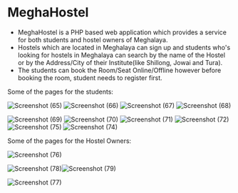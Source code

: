 # MeghaHostel

- MeghaHostel is a PHP based web application which provides a service for both students and hostel owners of Meghalaya.
- Hostels which are located in Meghalaya can sign up and students who's looking for hostels in Meghalaya can search by the name of the Hostel or by the Address/City of their Institute(like Shillong, Jowai and Tura).
- The students can book the Room/Seat Online/Offline however before booking the room, student needs to register first.


Some of the pages for the students:

![Screenshot (65)](https://user-images.githubusercontent.com/54466232/206966625-8f149eb7-f4f5-4c09-9ed5-206fc1bcabde.png)
![Screenshot (66)](https://user-images.githubusercontent.com/54466232/206966636-0825a7e6-f6e1-40b6-a1a5-051bc7625c68.png)
![Screenshot (67)](https://user-images.githubusercontent.com/54466232/206966644-6b625726-93c2-4566-ade3-4f7667970588.png)
![Screenshot (68)](https://user-images.githubusercontent.com/54466232/206966651-fb12bd51-cac5-4912-b772-8cead65050bc.png)

![Screenshot (69)](https://user-images.githubusercontent.com/54466232/206966658-f4a2fbb9-3731-469b-8e3c-87d2791edc70.png)
![Screenshot (70)](https://user-images.githubusercontent.com/54466232/206966661-808ffe59-72fa-44a5-bfb6-c505aeff1d99.png)
![Screenshot (71)](https://user-images.githubusercontent.com/54466232/206966667-b3d05552-b2fd-4647-a377-767e7c0d0961.png)
![Screenshot (72)](https://user-images.githubusercontent.com/54466232/206967126-2e24032d-d37f-44d5-844b-7e7b2b374f5d.png)![Screenshot (75)](https://user-images.githubusercontent.com/54466232/206967138-63eabf59-93ae-4508-9d1e-3f4f3d512e0d.png)
![Screenshot (74)](https://user-images.githubusercontent.com/54466232/206967135-e8a0eeac-1a25-4be4-b9d3-249078af086d.png)



Some of the pages for the Hostel Owners: 


![Screenshot (76)](https://user-images.githubusercontent.com/54466232/206967474-9e48b6d3-ac9c-49e4-9ab5-cb54712739ee.png)


![Screenshot (78)](https://user-images.githubusercontent.com/54466232/206967495-710cdd2e-af97-4943-aaa3-84b57b9d90a2.png)![Screenshot (79)](https://user-images.githubusercontent.com/54466232/206967503-88ed0620-e08c-44a7-9b69-7f600eeaf5c5.png)

![Screenshot (77)](https://user-images.githubusercontent.com/54466232/206967508-b1779fa3-5e8e-460f-a05b-c620645750a4.png)
